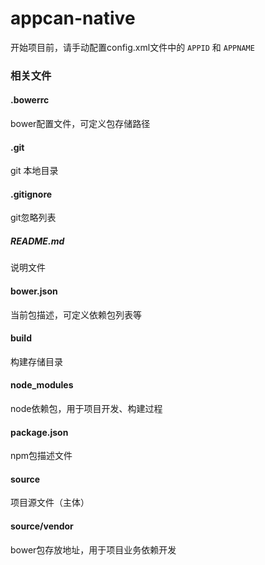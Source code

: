 # appcan-native

开始项目前，请手动配置config.xml文件中的 `APPID` 和 `APPNAME`

### 相关文件

#### .bowerrc

bower配置文件，可定义包存储路径

#### .git

git 本地目录

#### .gitignore

git忽略列表

##### README.md

说明文件

#### bower.json

当前包描述，可定义依赖包列表等

#### build

构建存储目录

#### node_modules

node依赖包，用于项目开发、构建过程

#### package.json

npm包描述文件

#### source

项目源文件（主体）

#### source/vendor

bower包存放地址，用于项目业务依赖开发
